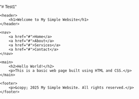 "# Test1" 
<!DOCTYPE html>
<html lang="en">
<head>
    <meta charset="UTF-8">
    <meta name="viewport" content="width=device-width, initial-scale=1.0">
    <title>Simple Website</title>
    <style>
        body {
            font-family: Arial, sans-serif;
            margin: 0;
            padding: 0;
        }
        header {
            background-color: #4CAF50;
            color: white;
            padding: 1rem;
            text-align: center;
        }
        nav {
            background-color: #333;
            overflow: hidden;
        }
        nav a {
            float: left;
            display: block;
            color: white;
            padding: 14px 20px;
            text-decoration: none;
        }
        nav a:hover {
            background-color: #575757;
        }
        main {
            padding: 1rem;
        }
        footer {
            background-color: #f1f1f1;
            text-align: center;
            padding: 1rem;
            margin-top: 2rem;
        }
    </style>
</head>
<body>

    <header>
        <h1>Welcome to My Simple Website</h1>
    </header>

    <nav>
        <a href="#">Home</a>
        <a href="#">About</a>
        <a href="#">Services</a>
        <a href="#">Contact</a>
    </nav>

    <main>
        <h2>Hello World!</h2>
        <p>This is a basic web page built using HTML and CSS.</p>
    </main>

    <footer>
        <p>&copy; 2025 My Simple Website. All rights reserved.</p>
    </footer>

</body>
</html>
